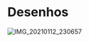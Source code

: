 # Desenhos

![IMG_20210112_230657](https://user-images.githubusercontent.com/95919813/153791891-8290363d-1819-4b88-99f1-4c16f2854519.jpg)
